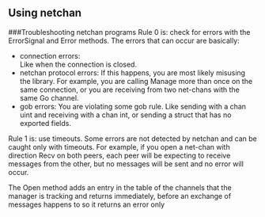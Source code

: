 Using netchan
-------------

###Troubleshooting netchan programs
Rule 0 is: check for errors with the ErrorSignal and Error methods.
The errors that can occur are basically:
- connection errors:<br />
	Like when the connection is closed.
- netchan protocol errors:
	If this happens, you are most likely misusing the library. For example, you are calling Manage more than once on the same connection, or you are receiving from two net-chans with the same Go channel.
- gob errors:
	You are violating some gob rule. Like sending with a chan uint and receiving with a chan int, or sending a struct that has no exported fields.

Rule 1 is: use timeouts.
Some errors are not detected by netchan and can be caught only with timeouts. For example, if you open a net-chan with direction Recv on both peers, each peer will be expecting to receive messages from the other, but no messages will be sent and no error will occur.

The Open method adds an entry in the table of the channels that the manager is tracking and returns immediately, before an exchange of messages happens to so it returns an error only 
